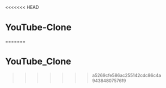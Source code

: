 <<<<<<< HEAD
# YouTube-Clone
=======
# YouTube_Clone
>>>>>>> a5269cfe586ac255142cdc86c4a94384807576f9
